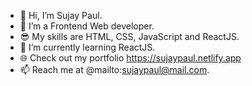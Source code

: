 - 👋 Hi, I’m Sujay Paul.
- 👀 I’m a Frontend Web developer. 
- 😎 My skills are HTML, CSS, JavaScript and ReactJS.
- 🌱 I’m currently learning ReactJS.
- 🌐 Check out my portfolio https://sujaypaul.netlify.app
- 📫 Reach me at @mailto:sujaypaul@mail.com.



